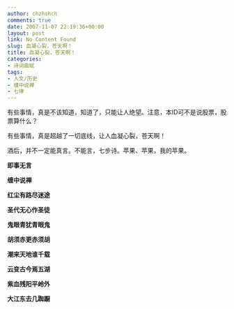 ```yaml
---
author: chzhshch
comments: true
date: 2007-11-07 22:19:36+00:00
layout: post
link: No Content Found
slug: 血凝心裂，苍天啊！
title: 血凝心裂，苍天啊！
categories:
- 诗词曲赋
tags:
- 人文/历史
- 缠中说禅
- 七律
---
```


			

有些事情，真是不该知道，知道了，只能让人绝望。注意，本ID可不是说股票，股票算什么？

有些事情，真是超越了一切底线，让人血凝心裂，苍天啊！

酒后，并不一定能真言。不能言，七步诗。苹果、苹果，我的苹果。

**即事无言**

**缠中说禅**

**红尘有路尽迷途**

**圣代无心作圣徒**

**鬼眼青犹青眼鬼**

**胡须赤更赤须胡**

**潮来天地谁千载**

**云变古今焉五湖**

**紫血残阳平岭外**

**大江东去几踟蹰**

